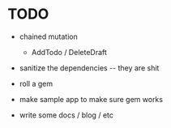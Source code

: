 TODO
====

- chained mutation
  - AddTodo / DeleteDraft

- sanitize the dependencies -- they are shit

- roll a gem

- make sample app to make sure gem works

- write some docs / blog / etc
